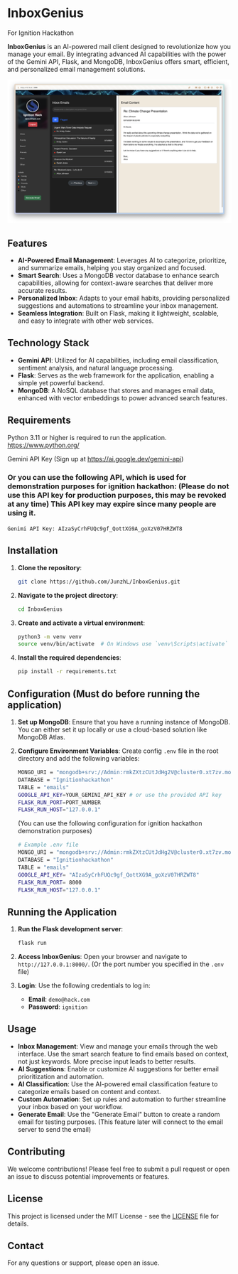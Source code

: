 # InboxGenius

For Ignition Hackathon

**InboxGenius** is an AI-powered mail client designed to revolutionize how you manage your email. By integrating advanced AI capabilities with the power of the Gemini API, Flask, and MongoDB, InboxGenius offers smart, efficient, and personalized email management solutions.

![AppDemo](demo.png)

## Features

- **AI-Powered Email Management**: Leverages AI to categorize, prioritize, and summarize emails, helping you stay organized and focused.
- **Smart Search**: Uses a MongoDB vector database to enhance search capabilities, allowing for context-aware searches that deliver more accurate results.
- **Personalized Inbox**: Adapts to your email habits, providing personalized suggestions and automations to streamline your inbox management.
- **Seamless Integration**: Built on Flask, making it lightweight, scalable, and easy to integrate with other web services.

## Technology Stack

- **Gemini API**: Utilized for AI capabilities, including email classification, sentiment analysis, and natural language processing.
- **Flask**: Serves as the web framework for the application, enabling a simple yet powerful backend.
- **MongoDB**: A NoSQL database that stores and manages email data, enhanced with vector embeddings to power advanced search features.

## Requirements
Python 3.11 or higher is required to run the application. 
https://www.python.org/

Gemini API Key (Sign up at https://ai.google.dev/gemini-api)

### Or you can use the following API, which is used for demonstration purposes for ignition hackathon: (Please do not use this API key for production purposes, this may be revoked at any time) This API key may expire since many people are using it.

`Genimi API Key: AIzaSyCrhFUQc9gf_QottXG9A_goXzV07HRZWT8`


## Installation

1. **Clone the repository**:

    ```bash
    git clone https://github.com/JunzhL/InboxGenius.git
    ```

2. **Navigate to the project directory**:

    ```bash
    cd InboxGenius
    ```

3. **Create and activate a virtual environment**:

    ```bash
    python3 -m venv venv
    source venv/bin/activate  # On Windows use `venv\Scripts\activate`
    ```

4. **Install the required dependencies**:

    ```bash
    pip install -r requirements.txt
    ```

## Configuration (Must do before running the application)

1. **Set up MongoDB**: Ensure that you have a running instance of MongoDB. You can either set it up locally or use a cloud-based solution like MongoDB Atlas.

2. **Configure Environment Variables**: Create config `.env` file in the root directory and add the following variables:

    ```bash
    MONGO_URI = "mongodb+srv://Admin:rmkZXtzCUtJdHg2V@cluster0.xt7zv.mongodb.net/?retryWrites=true&w=majority&appName=Cluster0"
    DATABASE = "Ignitionhackathon"
    TABLE = "emails"
    GOOGLE_API_KEY=YOUR_GEMINI_API_KEY # or use the provided API key
    FLASK_RUN_PORT=PORT_NUMBER
    FLASK_RUN_HOST="127.0.0.1"
    ```
    (You can use the following configuration for ignition hackathon demonstration purposes)
    ```bash
    # Example .env file
    MONGO_URI = "mongodb+srv://Admin:rmkZXtzCUtJdHg2V@cluster0.xt7zv.mongodb.net/?retryWrites=true&w=majority&appName=Cluster0"
    DATABASE = "Ignitionhackathon"
    TABLE = "emails"
    GOOGLE_API_KEY= "AIzaSyCrhFUQc9gf_QottXG9A_goXzV07HRZWT8"
    FLASK_RUN_PORT= 8000
    FLASK_RUN_HOST="127.0.0.1"
    ```

## Running the Application

1. **Run the Flask development server**:

    ```bash
    flask run
    ```

2. **Access InboxGenius**: Open your browser and navigate to `http://127.0.0.1:8000/`. (Or the port number you specified in the `.env` file)

3. **Login**: Use the following credentials to log in:

    - **Email**: `demo@hack.com`
    - **Password**: `ignition`

## Usage

- **Inbox Management**: View and manage your emails through the web interface. Use the smart search feature to find emails based on context, not just keywords. More precise input leads to better results.
- **AI Suggestions**: Enable or customize AI suggestions for better email prioritization and automation.
- **AI Classification**: Use the AI-powered email classification feature to categorize emails based on content and context.
- **Custom Automation**: Set up rules and automation to further streamline your inbox based on your workflow.
- **Generate Email**: Use the "Generate Email" button to create a random email for testing purposes. (This feature later will connect to the email server to send the email)


## Contributing

We welcome contributions! Please feel free to submit a pull request or open an issue to discuss potential improvements or features.

## License

This project is licensed under the MIT License - see the [LICENSE](LICENSE) file for details.

## Contact

For any questions or support, please open an issue.
